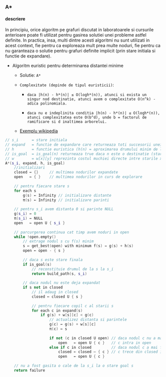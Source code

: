 ### A*

#### descriere

 In principiu, orice algoritm pe grafuri discutat in laboratoarele si cursurile anterioare poate fi utilizat pentru gasirea solutiei unei probleme astfel definite. In practica, insa, multi dintre acesti algoritmi nu sunt utilizati in acest context, fie pentru ca exploreaza mult prea multe noduri, fie pentru ca nu garanteaza o solutie pentru grafuri definite implicit (prin stare initiala si functie de expandare). 

 

  * Algoritm euristic pentru determinarea distantei minime
    * Solutie: `A* `


    
  	* `Complexitate (depinde de tipul euristicii)`:

      * `daca |h(n) - h*(n)| ≤ O(logh*(n)), atunci si exista un singur nod destinatie, atunci avem o complexitate O(n^k) - adica polinomiala.`

      * `daca nu e indeplinita conditia |h(n) - h*(n)| ≤ O(logh*(n)), atunci complexitatea este O(b^d), unde b = factorul de ramificare si d inaltimea arborelui. ` 

  	  
  	* [Exemplu wikipedia](https://en.wikipedia.org/wiki/A*_search_algorithm)

``` cpp
// s_i      = stare initiala
// expand   = functie de expandare care returneaza toti succesorii unei stari
// h        = functie euristica (h(n) = aproximarea drumului minim de la n la o destinatie)
// is_goal  = is_goal(n) returneaza true daca n este o destinatie (stare goal/finala)
// w        = w[x][y] reprezinta costul muchiei directe intre starile x si y
A*(s_i, expand, h, is_goal)
	//initializari
    closed ← {}     // multimea nodurilor expandate
    open   ← { }    // multimea nodurilor in curs de explorare
 
    // pentru fiecare stare s
    for each s
        g(s) ← Infinity // initializare distante
        π(s) ← Infinity // initializare parinti
 
    // pentru s_i avem distanta 0 si parinte NULL
    g(s_i) ← 0
    π(s_i) ← NULL
    open   ← open U { s_i }
 
    // parcurgerea continua cat timp avem noduri in open
    while !open.empty()
        // extrage nodul s cu f(s) minim
        s ← get_best(open) with minimum f(s) = g(s) + h(s)
        open ← open - { s }
 
        // daca s este stare finala
        if is_goal(s) 
            // reconstituie drumul de la s la s_i
            return build_path(s, s_i)
 
        // daca nodul nu este deja expandat 
        if s not in closed
            // il adaug in closed
            closed ← closed U { s }
 
            // pentru fiecare copil c al starii s
            for each c in expand(s)
                if g(s) + w[s][c] < g(c)
                    // actualizez distanta si parintele
                    g(c) ← g(s) + w[s][c]
                    π(c) ← s
 
                    if not (c in closed U open) // daca nodul c nu a mai fost intalnit
                        open   ← open U { c }   // c intra in open
                    else if c in closed         // daca nodul c a mai fost expandat
                        closed ← closed – { c } // c trece din closed in open
                        open   ← open U { c }
 
    // nu a fost gasita o cale de la s_i la o stare goal s
    return failure
